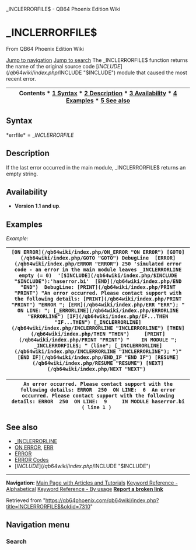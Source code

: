


\_INCLERRORFILE$ - QB64 Phoenix Edition Wiki








# \_INCLERRORFILE$



From QB64 Phoenix Edition Wiki



[Jump to navigation](#mw-head)
[Jump to search](#searchInput)
The \_INCLERRORFILE$ function returns the name of the original source code [$INCLUDE](/qb64wiki/index.php/$INCLUDE "$INCLUDE") module that caused the most recent error.


  






| Contents * [1 Syntax](#Syntax) * [2 Description](#Description) * [3 Availability](#Availability) * [4 Examples](#Examples) * [5 See also](#See_also) |
| --- |


## Syntax


*errfile$* = \_INCLERRORFILE$
  




## Description


If the last error occurred in the main module, \_INCLERRORFILE$ returns an empty string.


  




## Availability


* **Version 1.1 and up**.


  




## Examples


*Example:*





| ``` [ON ERROR](/qb64wiki/index.php/ON_ERROR "ON ERROR") [GOTO](/qb64wiki/index.php/GOTO "GOTO") DebugLine  [ERROR](/qb64wiki/index.php/ERROR "ERROR") 250 'simulated error code - an error in the main module leaves _INCLERRORLINE empty (= 0)  '[$INCLUDE](/qb64wiki/index.php/$INCLUDE "$INCLUDE"):'haserror.bi'  [END](/qb64wiki/index.php/END "END")  DebugLine: [PRINT](/qb64wiki/index.php/PRINT "PRINT") "An error occurred. Please contact support with the following details: [PRINT](/qb64wiki/index.php/PRINT "PRINT") "ERROR "; [ERR](/qb64wiki/index.php/ERR "ERR"); " ON LINE: "; [_ERRORLINE](/qb64wiki/index.php/ERRORLINE "ERRORLINE") [IF](/qb64wiki/index.php/IF...THEN "IF...THEN") [_INCLERRORLINE](/qb64wiki/index.php/INCLERRORLINE "INCLERRORLINE") [THEN](/qb64wiki/index.php/THEN "THEN")     [PRINT](/qb64wiki/index.php/PRINT "PRINT") "    IN MODULE "; _INCLERRORFILE$; " (line"; [_INCLERRORLINE](/qb64wiki/index.php/INCLERRORLINE "INCLERRORLINE"); ")" [END IF](/qb64wiki/index.php/END_IF "END IF") [RESUME](/qb64wiki/index.php/RESUME "RESUME") [NEXT](/qb64wiki/index.php/NEXT "NEXT")  ``` |
| --- |




| ``` An error occurred. Please contact support with the following details: ERROR  250  ON LINE:  6  An error occurred. Please contact support with the following details: ERROR  250  ON LINE:  9     IN MODULE haserror.bi ( line 1 )  ``` |
| --- |


  




## See also


* [\_INCLERRORLINE](/qb64wiki/index.php/INCLERRORLINE "INCLERRORLINE")
* [ON ERROR](/qb64wiki/index.php/ON_ERROR "ON ERROR"), [ERR](/qb64wiki/index.php/ERR "ERR")
* [ERROR](/qb64wiki/index.php/ERROR "ERROR")
* [ERROR Codes](/qb64wiki/index.php/ERROR_Codes "ERROR Codes")
* [$INCLUDE](/qb64wiki/index.php/$INCLUDE "$INCLUDE")


  






---


**Navigation:**
[Main Page with Articles and Tutorials](/qb64wiki/index.php/Main_Page "Main Page")
[Keyword Reference - Alphabetical](/qb64wiki/index.php/Keyword_Reference_-_Alphabetical "Keyword Reference - Alphabetical")
[Keyword Reference - By usage](/qb64wiki/index.php/Keyword_Reference_-_By_usage "Keyword Reference - By usage")
**[Report a broken link](https://qb64phoenix.com/forum/showthread.php?tid=2800)**  





Retrieved from "<https://qb64phoenix.com/qb64wiki/index.php?title=INCLERRORFILE$&oldid=7310>"




## Navigation menu








### Search






















